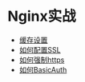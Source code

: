 # Nginx实战

* [缓存设置](/basic/nginx/nginxshi-zhan/nginxhuan-cun-she-zhi.md)
* [如何配置SSL](/basic/nginx/nginxshi-zhan/nginxru-he-pei-zhi-ssl.md)
* [如何强制https](/basic/nginx/nginxshi-zhan/nginxru-he-qiang-zhi-https.md)
* [如何BasicAuth](/basic/nginx/nginxshi-zhan/nginxru-he-basicauth-deng-lu.md)